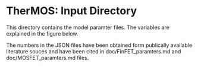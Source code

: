 # TherMOS: Input Directory

This directory contains the model paramter files. The variables are explained in
the figure below.

The numbers in the JSON files have been obtained form publically available
literature souces and have been cited in doc/FinFET_paramters.md and
doc/MOSFET_paramters.md files.






